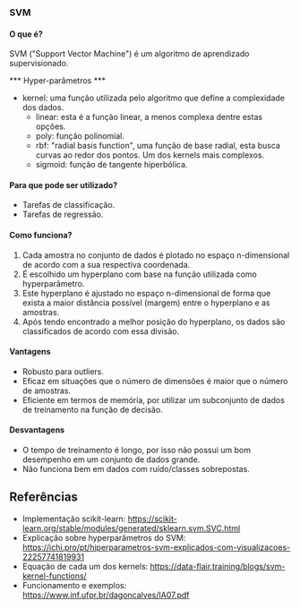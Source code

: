 ### SVM

#### O que é?

SVM ("Support Vector Machine") é um algoritmo de aprendizado supervisionado.

*** Hyper-parâmetros ***

- kernel: uma função utilizada pelo algoritmo que define a complexidade dos dados.
  - linear: esta é a função linear, a menos complexa dentre estas opções.
  - poly: função polinomial.
  - rbf: "radial basis function", uma função de base radial, esta busca curvas ao redor dos pontos. Um dos kernels mais complexos.
  - sigmoid: função de tangente hiperbólica.

#### Para que pode ser utilizado?

- Tarefas de classificação.
- Tarefas de regressão.

#### Como funciona?

1) Cada amostra no conjunto de dados é plotado no espaço n-dimensional de acordo com a sua respectiva coordenada.
2) É escolhido um hyperplano com base na função utilizada como hyperparâmetro. 
3) Este hyperplano é ajustado no espaço n-dimensional de forma que exista a maior distância possível (margem) entre o hyperplano e as amostras. 
4) Após tendo encontrado a melhor posição do hyperplano, os dados são classificados de acordo com essa divisão.

#### Vantagens

- Robusto para outliers.
- Eficaz em situações que o número de dimensões é maior que o número de amostras.
- Eficiente em termos de memória, por utilizar um subconjunto de dados de treinamento na função de decisão.

#### Desvantagens

- O tempo de treinamento é longo, por isso não possui um bom desempenho em um conjunto de dados grande.
- Não funciona bem em dados com ruído/classes sobrepostas.

## Referências

- Implementação scikit-learn: https://scikit-learn.org/stable/modules/generated/sklearn.svm.SVC.html
- Explicação sobre hyperparâmetros do SVM: https://ichi.pro/pt/hiperparametros-svm-explicados-com-visualizacoes-22257741819931
- Equação de cada um dos kernels: https://data-flair.training/blogs/svm-kernel-functions/
- Funcionamento e exemplos: https://www.inf.ufpr.br/dagoncalves/IA07.pdf

